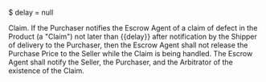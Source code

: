 $ delay = null

Claim. If the Purchaser notifies the Escrow Agent of a claim of defect in the Product (a "Claim") not later than {{delay}} after notification by the Shipper of delivery to the Purchaser, then the Escrow Agent shall not release the Purchase Price to the Seller while the Claim is being handled. The Escrow Agent shall notify the Seller, the Purchaser, and the Arbitrator of the existence of the Claim.
